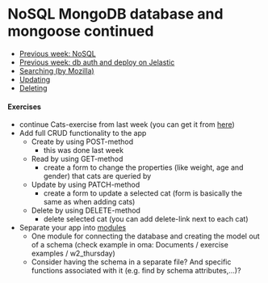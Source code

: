 # NoSQL MongoDB database and mongoose continued
  * [Previous week: NoSQL](../Week1/W2-2-NoSQL-MongoDB-mongoose.html)
  * [Previous week: db auth and deploy on Jelastic](../Week1/W2-4-Deploy_on_jelastic.md)
  * [Searching (by Mozilla)](https://developer.mozilla.org/en-US/docs/Learn/Server-side/Express_Nodejs/mongoose#Searching_for_records)
  * [Updating](http://mongoosejs.com/docs/documents.html)
  * [Deleting](http://mongoosejs.com/docs/api.html#model_Model.findByIdAndRemove)
  
#### Exercises
  * continue Cats-exercise from last week (you can get it from [here](https://github.com/patrick-ausderau/testdb))
  * Add full CRUD functionality to the app
    * Create by using POST-method
        * this was done last week
    * Read by using GET-method
        * create a form to change the properties (like weight, age and gender) that cats are queried by
    * Update by using PATCH-method
        * create a form to update a selected cat (form is basically the same as when adding cats)
    * Delete by using DELETE-method
        * delete selected cat (you can add delete-link next to each cat)
  * Separate your app into [modules](https://nodejs.org/api/modules.html) 
    * One module for connecting the database and creating the model out of a schema (check example in oma: Documents / exercise examples / w2_thursday)
    * Consider having the schema in a separate file? And specific functions associated with it (e.g. find by schema attributes,...)?
